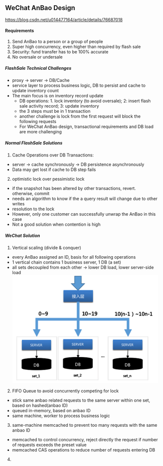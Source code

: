 ## WeChat AnBao Design
https://blog.csdn.net/u014477164/article/details/76687018
#### Requirements
1. Send AnBao to a person or a group of people
2. Super high concurrency, even higher than required by flash sale
3. Security: fund transfer has to be 100% accurate
4. No oversale or undersale

##### FlashSale Technical Challenges
- proxy -> server -> DB/Cache
- service layer to process business logic, DB to persist and cache to update inventory count
- The main focus is on inventory record update
  - DB operations: 1. lock inventory (to avoid oversale); 2: insert flash sale activity record; 3: update inventory
  - the 3 steps must be in 1 transaction
  - another challenge is lock from the first request will block the following requests
  - For WeChat AnBao design, transactional requirements and DB load are more challenging

##### Normal FlashSale Solutions
1. Cache Operations over DB Transactions:
  - server -> cache synchronously -> DB persistence asynchronously
  - Data may get lost if cache to DB step fails
2. optimistic lock over pessimistic lock
  - if the snapshot has been altered by other transactions, revert. otherwise, commit
  - needs an algorithm to know if the a query result will change due to other writes
  - resolution to the lock
  - However, only one customer can successfully unwrap the AnBao in this case
  - Not a good solution when contention is high

##### WeChat Solution
1. Vertical scaling (divide & conquer)
  - every AnBao assigned an ID, basis for all following operations
  - 1 vertical chain contains 1 business server, 1 DB (a set)
  - all sets decoupled from each other -> lower DB load, lower server-side load
![pic](./set.png)
2. FIFO Queue to avoid concurrently competing for lock
  - stick same anbao related requests to the same server within one set, based on hashed(anbao ID)
  - queued in-memory, based on anbao ID
  - same machine, worker to process business logic
3. same-machine memcached to prevent too many requests with the same anbao ID
  - memcached to control concurrency, reject directly the request if number of requests exceeds the preset value
  - memcached CAS operations to reduce number of requests entering DB
4.
